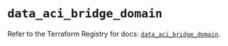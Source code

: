 # `data_aci_bridge_domain`

Refer to the Terraform Registry for docs: [`data_aci_bridge_domain`](https://registry.terraform.io/providers/ciscodevnet/aci/2.17.0/docs/data-sources/bridge_domain).
